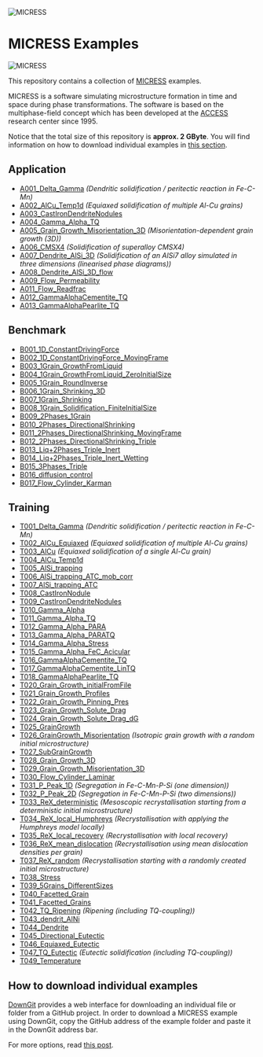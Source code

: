 

![MICRESS](logo.png)

# MICRESS Examples

![MICRESS](https://img.shields.io/badge/MICRESS-6.4-blue)

This repository contains a collection of [MICRESS][1] examples.

MICRESS is a software simulating microstructure formation in time and space 
during phase transformations. The software is based on the multiphase-field 
concept which has been developed at the [ACCESS][2] research center since 1995.

Notice that the total size of this repository is **approx. 2 GByte**. You will 
find information on how to download individual examples in [this section][3].

[1]: http://www.micress.de

[2]: http://www.access-technology.de

[3]: #how-to-download-individual-examples

## Application

*   [A001_Delta_Gamma](Application/A001_Delta_Gamma) *(Dendritic solidification / peritectic reaction in Fe-C-Mn)*
*   [A002_AlCu_Temp1d](Application/A002_AlCu_Temp1d) *(Equiaxed solidification of multiple Al-Cu grains)*
*   [A003_CastIronDendriteNodules](Application/A003_CastIronDendriteNodules)
*   [A004_Gamma_Alpha_TQ](Application/A004_Gamma_Alpha_TQ)
*   [A005_Grain_Growth_Misorientation_3D](Application/A005_Grain_Growth_Misorientation_3D) *(Misorientation-dependent grain growth (3D))*
*   [A006_CMSX4](Application/A006_CMSX4) *(Solidification of superalloy CMSX4)*
*   [A007_Dendrite_AlSi_3D](Application/A007_Dendrite_AlSi_3D) *(Solidification of an AlSi7 alloy simulated in three dimensions (linearised phase diagrams))*
*   [A008_Dendrite_AlSi_3D_flow](Application/A008_Dendrite_AlSi_3D_flow)
*   [A009_Flow_Permeability](Application/A009_Flow_Permeability)
*   [A011_Flow_Readfrac](Application/A011_Flow_Readfrac)
*   [A012_GammaAlphaCementite_TQ](Application/A012_GammaAlphaCementite_TQ)
*   [A013_GammaAlphaPearlite_TQ](Application/A013_GammaAlphaPearlite_TQ)

## Benchmark

*   [B001_1D_ConstantDrivingForce](Benchmark/B001_1D_ConstantDrivingForce)
*   [B002_1D_ConstantDrivingForce_MovingFrame](Benchmark/B002_1D_ConstantDrivingForce_MovingFrame)
*   [B003_1Grain_GrowthFromLiquid](Benchmark/B003_1Grain_GrowthFromLiquid)
*   [B004_1Grain_GrowthFromLiquid_ZeroInitialSize](Benchmark/B004_1Grain_GrowthFromLiquid_ZeroInitialSize)
*   [B005_1Grain_RoundInverse](Benchmark/B005_1Grain_RoundInverse)
*   [B006_1Grain_Shrinking_3D](Benchmark/B006_1Grain_Shrinking_3D)
*   [B007_1Grain_Shrinking](Benchmark/B007_1Grain_Shrinking)
*   [B008_1Grain_Solidification_FiniteInitialSize](Benchmark/B008_1Grain_Solidification_FiniteInitialSize)
*   [B009_2Phases_1Grain](Benchmark/B009_2Phases_1Grain)
*   [B010_2Phases_DirectionalShrinking](Benchmark/B010_2Phases_DirectionalShrinking)
*   [B011_2Phases_DirectionalShrinking_MovingFrame](Benchmark/B011_2Phases_DirectionalShrinking_MovingFrame)
*   [B012_2Phases_DirectionalShrinking_Triple](Benchmark/B012_2Phases_DirectionalShrinking_Triple)
*   [B013_Liq+2Phases_Triple_Inert](B013_Liq+2Phases_Triple_Inert)
*   [B014_Liq+2Phases_Triple_Inert_Wetting](B014_Liq+2Phases_Triple_Inert_Wetting)
*   [B015_3Phases_Triple](Benchmark/B015_3Phases_Triple)
*   [B016_diffusion_control](Benchmark/B016_diffusion_control)
*   [B017_Flow_Cylinder_Karman](Benchmark/B017_Flow_Cylinder_Karman)

## Training

*   [T001_Delta_Gamma](Training/T001_Delta_Gamma) *(Dendritic solidification / peritectic reaction in Fe-C-Mn)*
*   [T002_AlCu_Equiaxed](Training/T002_AlCu_Equiaxed) *(Equiaxed solidification of multiple Al-Cu grains)*
*   [T003_AlCu](Training/T003_AlCu) *(Equiaxed solidification of a single Al-Cu grain)*
*   [T004_AlCu_Temp1d](Training/T004_AlCu_Temp1d)
*   [T005_AlSi_trapping](Training/T005_AlSi_trapping)
*   [T006_AlSi_trapping_ATC_mob_corr](Training/T006_AlSi_trapping_ATC_mob_corr)
*   [T007_AlSi_trapping_ATC](Training/T007_AlSi_trapping_ATC)
*   [T008_CastIronNodule](Training/T008_CastIronNodule)
*   [T009_CastIronDendriteNodules](Training/T009_CastIronDendriteNodules)
*   [T010_Gamma_Alpha](Training/T010_Gamma_Alpha)
*   [T011_Gamma_Alpha_TQ](Training/T011_Gamma_Alpha_TQ)
*   [T012_Gamma_Alpha_PARA](Training/T012_Gamma_Alpha_PARA)
*   [T013_Gamma_Alpha_PARATQ](Training/T013_Gamma_Alpha_PARATQ)
*   [T014_Gamma_Alpha_Stress](Training/T014_Gamma_Alpha_Stress)
*   [T015_Gamma_Alpha_FeC_Acicular](Training/T015_Gamma_Alpha_FeC_Acicular)
*   [T016_GammaAlphaCementite_TQ](Training/T016_GammaAlphaCementite_TQ)
*   [T017_GammaAlphaCementite_LinTQ](Training/T017_GammaAlphaCementite_LinTQ)
*   [T018_GammaAlphaPearlite_TQ](Training/T018_GammaAlphaPearlite_TQ)
*   [T020_Grain_Growth_initialFromFile](Training/T020_Grain_Growth_initialFromFile)
*   [T021_Grain_Growth_Profiles](Training/T021_Grain_Growth_Profiles)
*   [T022_Grain_Growth_Pinning_Pres](Training/T022_Grain_Growth_Pinning_Pres)
*   [T023_Grain_Growth_Solute_Drag](Training/T023_Grain_Growth_Solute_Drag)
*   [T024_Grain_Growth_Solute_Drag_dG](Training/T024_Grain_Growth_Solute_Drag_dG)
*   [T025_GrainGrowth](Training/T025_GrainGrowth)
*   [T026_GrainGrowth_Misorientation](Training/T026_GrainGrowth_Misorientation) *(Isotropic grain growth with a random initial microstructure)*
*   [T027_SubGrainGrowth](Training/T027_SubGrainGrowth)
*   [T028_Grain_Growth_3D](Training/T028_Grain_Growth_3D)
*   [T029_Grain_Growth_Misorientation_3D](Training/T029_Grain_Growth_Misorientation_3D)
*   [T030_Flow_Cylinder_Laminar](Training/T030_Flow_Cylinder_Laminar)
*   [T031_P_Peak_1D](Training/T031_P_Peak_1D) *(Segregation in Fe-C-Mn-P-Si (one dimension))*
*   [T032_P_Peak_2D](Training/T032_P_Peak_2D) *(Segregation in Fe-C-Mn-P-Si (two dimensions))*
*   [T033_ReX_deterministic](Training/T033_ReX_deterministic) *(Mesoscopic recrystallisation starting from a deterministic initial microstructure)*
*   [T034_ReX_local_Humphreys](Training/T034_ReX_local_Humphreys) *(Recrystallisation with applying the Humphreys model locally)*
*   [T035_ReX_local_recovery](Training/T035_ReX_local_recovery) *(Recrystallisation with local recovery)*
*   [T036_ReX_mean_dislocation](Training/T036_ReX_mean_dislocation) *(Recrystallisation using mean dislocation densities per grain)*
*   [T037_ReX_random](Training/T037_ReX_random) *(Recrystallisation starting with a randomly created initial microstructure)*
*   [T038_Stress](Training/T038_Stress)
*   [T039_5Grains_DifferentSizes](Training/T039_5Grains_DifferentSizes)
*   [T040_Facetted_Grain](Training/T040_Facetted_Grain)
*   [T041_Facetted_Grains](Training/T041_Facetted_Grains)
*   [T042_TQ_Ripening](Training/T042_TQ_Ripening) *(Ripening (including TQ-coupling))*
*   [T043_dendrit_AlNi](Training/T043_dendrit_AlNi)
*   [T044_Dendrite](Training/T044_Dendrite)
*   [T045_Directional_Eutectic](Training/T045_Directional_Eutectic)
*   [T046_Equiaxed_Eutectic](Training/T046_Equiaxed_Eutectic)
*   [T047_TQ_Eutectic](Training/T047_TQ_Eutectic) *(Eutectic solidification (including TQ-coupling))*
*   [T049_Temperature](Training/T049_Temperature)

## How to download individual examples

[DownGit][11] provides a web interface for downloading an individual file or 
folder from a GitHub project. In order to download a MICRESS example using 
DownGit, copy the GitHub address of the example folder and paste it in the 
DownGit address bar.

For more options, read [this post][10]. 

[10]: https://stackoverflow.com/a/18194523/6238076

[11]: https://minhaskamal.github.io/DownGit
